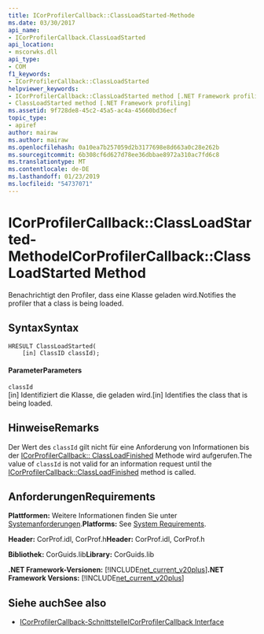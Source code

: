 ```yaml
---
title: ICorProfilerCallback::ClassLoadStarted-Methode
ms.date: 03/30/2017
api_name:
- ICorProfilerCallback.ClassLoadStarted
api_location:
- mscorwks.dll
api_type:
- COM
f1_keywords:
- ICorProfilerCallback::ClassLoadStarted
helpviewer_keywords:
- ICorProfilerCallback::ClassLoadStarted method [.NET Framework profiling]
- ClassLoadStarted method [.NET Framework profiling]
ms.assetid: 9f728de8-45c2-45a5-ac4a-45660bd36ecf
topic_type:
- apiref
author: mairaw
ms.author: mairaw
ms.openlocfilehash: 0a10ea7b257059d2b3177698e8d663a0c28e262b
ms.sourcegitcommit: 6b308cf6d627d78ee36dbbae8972a310ac7fd6c8
ms.translationtype: MT
ms.contentlocale: de-DE
ms.lasthandoff: 01/23/2019
ms.locfileid: "54737071"
---
```

# <a name="icorprofilercallbackclassloadstarted-method"></a><span data-ttu-id="04ac4-102">ICorProfilerCallback::ClassLoadStarted-Methode</span><span class="sxs-lookup"><span data-stu-id="04ac4-102">ICorProfilerCallback::ClassLoadStarted Method</span></span>
<span data-ttu-id="04ac4-103">Benachrichtigt den Profiler, dass eine Klasse geladen wird.</span><span class="sxs-lookup"><span data-stu-id="04ac4-103">Notifies the profiler that a class is being loaded.</span></span>  
  
## <a name="syntax"></a><span data-ttu-id="04ac4-104">Syntax</span><span class="sxs-lookup"><span data-stu-id="04ac4-104">Syntax</span></span>  
  
```  
HRESULT ClassLoadStarted(  
    [in] ClassID classId);  
```  
  
#### <a name="parameters"></a><span data-ttu-id="04ac4-105">Parameter</span><span class="sxs-lookup"><span data-stu-id="04ac4-105">Parameters</span></span>  
 `classId`  
 <span data-ttu-id="04ac4-106">[in] Identifiziert die Klasse, die geladen wird.</span><span class="sxs-lookup"><span data-stu-id="04ac4-106">[in] Identifies the class that is being loaded.</span></span>  
  
## <a name="remarks"></a><span data-ttu-id="04ac4-107">Hinweise</span><span class="sxs-lookup"><span data-stu-id="04ac4-107">Remarks</span></span>  
 <span data-ttu-id="04ac4-108">Der Wert des `classId` gilt nicht für eine Anforderung von Informationen bis der [ICorProfilerCallback:: ClassLoadFinished](../../../../docs/framework/unmanaged-api/profiling/icorprofilercallback-classloadfinished-method.md) Methode wird aufgerufen.</span><span class="sxs-lookup"><span data-stu-id="04ac4-108">The value of `classId` is not valid for an information request until the [ICorProfilerCallback::ClassLoadFinished](../../../../docs/framework/unmanaged-api/profiling/icorprofilercallback-classloadfinished-method.md) method is called.</span></span>  
  
## <a name="requirements"></a><span data-ttu-id="04ac4-109">Anforderungen</span><span class="sxs-lookup"><span data-stu-id="04ac4-109">Requirements</span></span>  
 <span data-ttu-id="04ac4-110">**Plattformen:** Weitere Informationen finden Sie unter [Systemanforderungen](../../../../docs/framework/get-started/system-requirements.md).</span><span class="sxs-lookup"><span data-stu-id="04ac4-110">**Platforms:** See [System Requirements](../../../../docs/framework/get-started/system-requirements.md).</span></span>  
  
 <span data-ttu-id="04ac4-111">**Header:** CorProf.idl, CorProf.h</span><span class="sxs-lookup"><span data-stu-id="04ac4-111">**Header:** CorProf.idl, CorProf.h</span></span>  
  
 <span data-ttu-id="04ac4-112">**Bibliothek:** CorGuids.lib</span><span class="sxs-lookup"><span data-stu-id="04ac4-112">**Library:** CorGuids.lib</span></span>  
  
 <span data-ttu-id="04ac4-113">**.NET Framework-Versionen:** [!INCLUDE[net_current_v20plus](../../../../includes/net-current-v20plus-md.md)]</span><span class="sxs-lookup"><span data-stu-id="04ac4-113">**.NET Framework Versions:** [!INCLUDE[net_current_v20plus](../../../../includes/net-current-v20plus-md.md)]</span></span>  
  
## <a name="see-also"></a><span data-ttu-id="04ac4-114">Siehe auch</span><span class="sxs-lookup"><span data-stu-id="04ac4-114">See also</span></span>
- [<span data-ttu-id="04ac4-115">ICorProfilerCallback-Schnittstelle</span><span class="sxs-lookup"><span data-stu-id="04ac4-115">ICorProfilerCallback Interface</span></span>](../../../../docs/framework/unmanaged-api/profiling/icorprofilercallback-interface.md)
